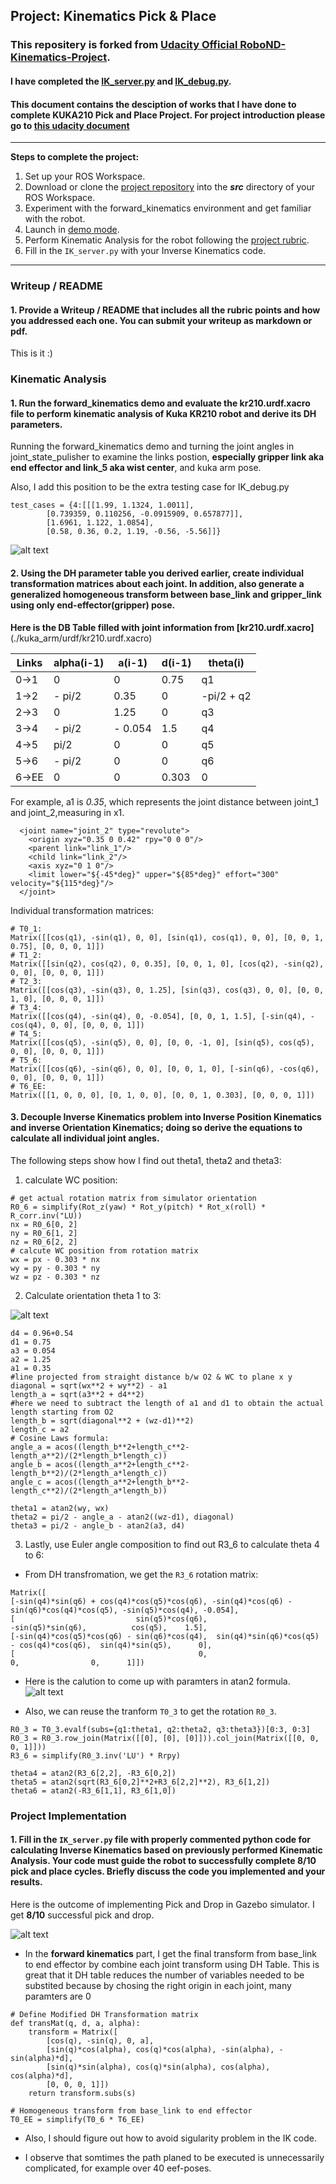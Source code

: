 ## Project: Kinematics Pick & Place
### This repositery is forked from [Udacity Official RoboND-Kinematics-Project](https://github.com/udacity/RoboND-Kinematics-Project).
#### I have completed the [IK_server.py](./kuka_arm/scripts/IK_server.py) and [IK_debug.py](./IK_debug.py).
#### This document contains the desciption of works that I have done to complete KUKA210 Pick and Place Project. For project introduction please go to [this udacity document](./Project_Intro.md)
---


**Steps to complete the project:**  


1. Set up your ROS Workspace.
2. Download or clone the [project repository](https://github.com/udacity/RoboND-Kinematics-Project) into the ***src*** directory of your ROS Workspace.  
3. Experiment with the forward_kinematics environment and get familiar with the robot.
4. Launch in [demo mode](https://classroom.udacity.com/nanodegrees/nd209/parts/7b2fd2d7-e181-401e-977a-6158c77bf816/modules/8855de3f-2897-46c3-a805-628b5ecf045b/lessons/91d017b1-4493-4522-ad52-04a74a01094c/concepts/ae64bb91-e8c4-44c9-adbe-798e8f688193).
5. Perform Kinematic Analysis for the robot following the [project rubric](https://review.udacity.com/#!/rubrics/972/view).
6. Fill in the `IK_server.py` with your Inverse Kinematics code. 


[//]: # (Image References)

[image1]: ./project_images/FK_demo.png
[image2]: ./project_images/geometry.png
[image3]: ./project_images/formula.png
[image4]: ./project_images/kuka_arm.png


---
### Writeup / README

#### 1. Provide a Writeup / README that includes all the rubric points and how you addressed each one.  You can submit your writeup as markdown or pdf. 

This is it :)

### Kinematic Analysis
#### 1. Run the forward_kinematics demo and evaluate the kr210.urdf.xacro file to perform kinematic analysis of Kuka KR210 robot and derive its DH parameters.

Running the forward_kinematics demo and turning the joint angles in joint_state_pulisher to examine the links postion, **especially gripper link aka end effector and link_5 aka wist center**, and kuka arm pose.

Also, I add this position to be the extra testing case for IK_debug.py
```
test_cases = {4:[[[1.99, 1.1324, 1.0011],
        [0.739359, 0.110256, -0.0915909, 0.657877]],
        [1.6961, 1.122, 1.0854],
        [0.58, 0.36, 0.2, 1.19, -0.56, -5.56]]}
```
![alt text][image1]

#### 2. Using the DH parameter table you derived earlier, create individual transformation matrices about each joint. In addition, also generate a generalized homogeneous transform between base_link and gripper_link using only end-effector(gripper) pose.

**Here is the DB Table filled with joint information from [kr210.urdf.xacro]**(./kuka_arm/urdf/kr210.urdf.xacro)

Links | alpha(i-1) | a(i-1) | d(i-1) | theta(i)
--- | --- | --- | --- | ---
0->1 | 0 | 0 | 0.75 | q1
1->2 | - pi/2 | 0.35 | 0 | -pi/2 + q2
2->3 | 0 | 1.25 | 0 | q3
3->4 | - pi/2 | - 0.054 | 1.5 | q4
4->5 | pi/2 | 0 | 0 | q5
5->6 | - pi/2 | 0 | 0 | q6
6->EE | 0 | 0 | 0.303 | 0

For example, a1 is _0.35_, which represents the joint distance between joint_1 and joint_2,measuring in x1.

```
  <joint name="joint_2" type="revolute">
    <origin xyz="0.35 0 0.42" rpy="0 0 0"/>
    <parent link="link_1"/>
    <child link="link_2"/>
    <axis xyz="0 1 0"/>
    <limit lower="${-45*deg}" upper="${85*deg}" effort="300" velocity="${115*deg}"/>
  </joint>
```

Individual transformation matrices:
```
# T0_1:
Matrix([[cos(q1), -sin(q1), 0, 0], [sin(q1), cos(q1), 0, 0], [0, 0, 1, 0.75], [0, 0, 0, 1]])
# T1_2:
Matrix([[sin(q2), cos(q2), 0, 0.35], [0, 0, 1, 0], [cos(q2), -sin(q2), 0, 0], [0, 0, 0, 1]])
# T2_3:
Matrix([[cos(q3), -sin(q3), 0, 1.25], [sin(q3), cos(q3), 0, 0], [0, 0, 1, 0], [0, 0, 0, 1]])
# T3_4:
Matrix([[cos(q4), -sin(q4), 0, -0.054], [0, 0, 1, 1.5], [-sin(q4), -cos(q4), 0, 0], [0, 0, 0, 1]])
# T4_5:
Matrix([[cos(q5), -sin(q5), 0, 0], [0, 0, -1, 0], [sin(q5), cos(q5), 0, 0], [0, 0, 0, 1]])
# T5_6:
Matrix([[cos(q6), -sin(q6), 0, 0], [0, 0, 1, 0], [-sin(q6), -cos(q6), 0, 0], [0, 0, 0, 1]])
# T6_EE:
Matrix([[1, 0, 0, 0], [0, 1, 0, 0], [0, 0, 1, 0.303], [0, 0, 0, 1]])
```



#### 3. Decouple Inverse Kinematics problem into Inverse Position Kinematics and inverse Orientation Kinematics; doing so derive the equations to calculate all individual joint angles.

The following steps show how I find out theta1, theta2 and theta3:

1. calculate WC position:
```
# get actual rotation matrix from simulator orientation
R0_6 = simplify(Rot_z(yaw) * Rot_y(pitch) * Rot_x(roll) * R_corr.inv("LU))
nx = R0_6[0, 2]
ny = R0_6[1, 2]
nz = R0_6[2, 2]
# calcute WC position from rotation matrix
wx = px - 0.303 * nx
wy = py - 0.303 * ny
wz = pz - 0.303 * nz
```

2. Calculate orientation theta 1 to 3:

![alt text][image2]

```
d4 = 0.96+0.54
d1 = 0.75
a3 = 0.054
a2 = 1.25
a1 = 0.35
#line projected from straight distance b/w O2 & WC to plane x y 
diagonal = sqrt(wx**2 + wy**2) - a1 
length_a = sqrt(a3**2 + d4**2)
#here we need to subtract the length of a1 and d1 to obtain the actual length starting from O2 
length_b = sqrt(diagonal**2 + (wz-d1)**2)
length_c = a2
# Cosine Laws formula:
angle_a = acos((length_b**2+length_c**2-length_a**2)/(2*length_b*length_c))
angle_b = acos((length_a**2+length_c**2-length_b**2)/(2*length_a*length_c))
angle_c = acos((length_a**2+length_b**2-length_c**2)/(2*length_a*length_b))

theta1 = atan2(wy, wx)
theta2 = pi/2 - angle_a - atan2((wz-d1), diagonal)
theta3 = pi/2 - angle_b - atan2(a3, d4)
```
3. Lastly, use Euler angle composition to find out R3_6 to calculate theta 4 to 6:

* From DH transfromation, we get the `R3_6` rotation matrix:

```
Matrix([
[-sin(q4)*sin(q6) + cos(q4)*cos(q5)*cos(q6), -sin(q4)*cos(q6) - sin(q6)*cos(q4)*cos(q5), -sin(q5)*cos(q4), -0.054],
[                           sin(q5)*cos(q6),                           -sin(q5)*sin(q6),          cos(q5),    1.5],
[-sin(q4)*cos(q5)*cos(q6) - sin(q6)*cos(q4),  sin(q4)*sin(q6)*cos(q5) - cos(q4)*cos(q6),  sin(q4)*sin(q5),      0],
[                                         0,                                          0,                0,      1]])
```

* Here is the calution to come up with paramters in atan2 formula.
![alt text][image3]

* Also, we can reuse the tranform `T0_3` to get the rotation `R0_3`. 

```
R0_3 = T0_3.evalf(subs={q1:theta1, q2:theta2, q3:theta3})[0:3, 0:3]
R0_3 = R0_3.row_join(Matrix([[0], [0], [0]])).col_join(Matrix([[0, 0, 0, 1]]))
R3_6 = simplify(R0_3.inv('LU') * Rrpy)

theta4 = atan2(R3_6[2,2], -R3_6[0,2])
theta5 = atan2(sqrt(R3_6[0,2]**2+R3_6[2,2]**2), R3_6[1,2])
theta6 = atan2(-R3_6[1,1], R3_6[1,0])
```

### Project Implementation

#### 1. Fill in the `IK_server.py` file with properly commented python code for calculating Inverse Kinematics based on previously performed Kinematic Analysis. Your code must guide the robot to successfully complete 8/10 pick and place cycles. Briefly discuss the code you implemented and your results. 

Here is the outcome of implementing Pick and Drop in Gazebo simulator.
I get **8/10** successful pick and drop.

![alt text][image4]

- In the **forward kinematics** part, I get the final transform from base_link to end effector by combine each joint transform using DH Table. 
This is great that it DH table reduces the number of variables needed to be substited because by chosing the right origin in each joint, many paramters are 0
```
# Define Modified DH Transformation matrix
def transMat(q, d, a, alpha):
    transform = Matrix([
        [cos(q), -sin(q), 0, a],
        [sin(q)*cos(alpha), cos(q)*cos(alpha), -sin(alpha), -sin(alpha)*d],
        [sin(q)*sin(alpha), cos(q)*sin(alpha), cos(alpha), cos(alpha)*d],
        [0, 0, 0, 1]])
    return transform.subs(s)

# Homogeneous transform from base_link to end effector
T0_EE = simplify(T0_6 * T6_EE)
```   

- Also, I should figure out how to avoid sigularity problem in the IK code.

- I observe that somtimes the path planed to be executed is unnecessarily complicated, for example over 40 eef-poses. 

